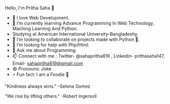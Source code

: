  Hello, I'm Pritha Saha 👋




- 💛 I love Web Development.
- 🌱 I’m currently learning Advance Programming In Web Technology, Maching Learning And Python.
-    Studying at American International University-Bangladeshy.
- 👯 I’m looking to collaborate on  projects made with Python 🐍.
- 🤔 I’m looking for help with Php/Html.
- 💬 Ask me about Programming.
- 📫 Connect with me : Twitter-  @sahapritha819 , Linkedin- prithasaha147, Email- sahapritha819@gmail.com 
- 😄 Pronouns: Joke
- ⚡ Fun fact: I am a Foodie 🍕

"Kindness always wins." -Selena Gomez

"We rise by lifting others." -Robert Ingersoll

